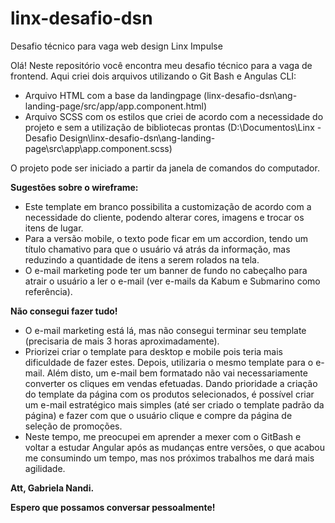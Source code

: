 # linx-desafio-dsn
Desafio técnico para vaga web design Linx Impulse

Olá!
Neste repositório você encontra meu desafio técnico para a vaga de frontend.
Aqui criei dois arquivos utilizando o Git Bash e Angulas CLI:
- Arquivo HTML com a base da landingpage (linx-desafio-dsn\ang-landing-page/src/app/app.component.html)
- Arquivo SCSS com os estilos que criei de acordo com a necessidade do projeto e sem a utilização de bibliotecas prontas (D:\Documentos\Linx - Desafio Design\linx-desafio-dsn\ang-landing-page\src\app\app.component.scss)

O projeto pode ser iniciado a partir da janela de comandos do computador.

<b>Sugestões sobre o wireframe:</b>
- Este template em branco possibilita a customização de acordo com a necessidade do cliente, podendo alterar cores, imagens e trocar os itens de lugar.
- Para a versão mobile, o texto pode ficar em um accordion, tendo um título chamativo para que o usuário vá atrás da informação, mas reduzindo a quantidade de itens a serem rolados na tela.
- O e-mail marketing pode ter um banner de fundo no cabeçalho para atrair o usuário a ler o e-mail (ver e-mails da Kabum e Submarino como referência).

<b>Não consegui fazer tudo!</b>
- O e-mail marketing está lá, mas não consegui terminar seu template (precisaria de mais 3 horas aproximadamente). 
- Priorizei criar o template para desktop e mobile pois teria mais dificuldade de fazer estes. Depois, utilizaria o mesmo template para o e-mail. Além disto, um e-mail bem formatado não vai necessariamente converter os cliques em vendas efetuadas. 
Dando prioridade a criação do template da página com os produtos selecionados, é possível criar um e-mail estratégico mais simples (até ser criado o template padrão da página) e fazer com que o usuário clique e compre da página de seleção de promoções.
- Neste tempo, me preocupei em aprender a mexer com o GitBash e voltar a estudar Angular após as mudanças entre versões, o que acabou me consumindo um tempo, mas nos próximos trabalhos me dará mais agilidade.


<b>
  Att,
  Gabriela Nandi.
  
  Espero que possamos conversar pessoalmente!</b>
